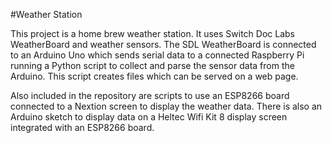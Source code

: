 #Weather Station

This project is a home brew weather station. It uses Switch Doc Labs WeatherBoard and weather sensors. The SDL WeatherBoard is connected to an Arduino Uno which sends serial data to a connected Raspberry Pi running a Python script to collect and parse the sensor data from the Arduino. This script creates files which can be served on a web page. 

Also included in the repository are scripts to use an ESP8266 board connected to a Nextion screen to display the weather data. There is also an Arduino sketch to display data on a Heltec Wifi Kit 8 display screen integrated with an ESP8266 board.
